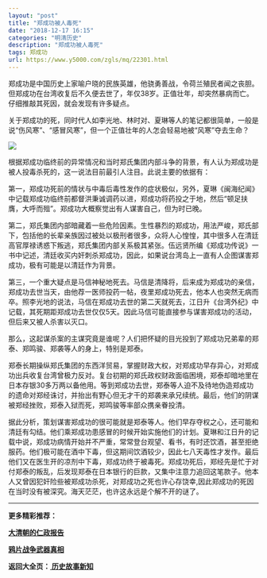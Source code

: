 ```yaml
---
layout: "post"
title: "郑成功被人毒死"
date: "2018-12-17 16:15"
categories: "明清历史"
description: "郑成功被人毒死"
tags: 郑成功
url: https://www.y5000.com/zgls/mq/22301.html
---
```






郑成功是中国历史上家喻户晓的民族英雄，他骁勇善战，令荷兰殖民者闻之丧胆。但郑成功在台湾收复后不久便去世了，年仅38岁。正值壮年，却突然暴病而亡。仔细推敲其死因，就会发现有许多疑点。

关于郑成功的死，同时代人如李光地、林时对、夏琳等人的笔记都很简单，一般是说“伤风寒”、“感冒风寒”，但一个正值壮年的人怎会轻易地被“风寒”夺去生命？

![](https://img.y5000.com/uploads/allimg/170601/11-1F6011AP4N4.jpg)

根据郑成功临终前的异常情况和当时郑氏集团内部斗争的背景，有人认为郑成功是被人投毒杀死的，这一说法目前最引人注目。此说主要的依据有：

第一，郑成功死前的情状与中毒后毒性发作的症状极似，另外，夏琳《闽海纪闻》中记载郑成功临终前都督洪秉诚调药以进，郑成功将药投之于地，然后“顿足扶膺，大呼而殂”。郑成功大概察觉出有人谋害自己，但为时已晚。

第二，郑氏集团内部暗藏着一些危险因素。生性暴烈的郑成功，用法严峻，郑氏部下，包括他的长辈亲族因过被处以极刑者很多，众将人心惶惶，其中很多人在清廷高官厚禄诱惑下叛逃，郑氏集团内部关系极其紧张。伍远贤所编《郑成功传说》一书中记述，清廷收买内奸刺杀郑成功，因此，如果说台湾岛上一直有人企图谋害郑成功，极有可能是以清廷作为背景。

第三，一个重大疑点是马信神秘地死去。马信是清降将，后来成为郑成功的亲信，郑成功去世当天，由他荐一医师投药一帖，夜里郑成功死去，他本人也突然无病而卒。照李光地的说法，马信在郑成功去世的第二天就死去，江日升《台湾外纪》中记载，其死期距郑成功去世仅仅5天。因此马信可能直接参与谋害郑成功的活动，但后来又被人杀害以灭口。

那么，这起谋杀案的主谋究竟是谁呢？人们把怀疑的目光投到了郑成功兄弟辈的郑泰、郑鸣骏、郑袭等人的身上，特别是郑泰。

郑泰长期操纵郑氏集团的东西洋贸易，掌握财政大权，对郑成功早存异心，对郑成功出兵收复台湾曾极力反对。复台初期的郑氏政权财政面临困境，郑泰却暗地里在日本存银30多万两以备他用。等到郑成功去世，郑泰等人迫不及待地伪造郑成功的遗命对郑经诛讨，并抬出有野心但无才干的郑袭来承兄续统。最后，他们的阴谋被郑经挫败，郑泰入狱而死，郑鸣骏等率部众携亲眷投清。

据此分析，策划谋害郑成功的很可能就是郑泰等人。他们早存夺权之心，还可能和清廷有勾结。他们乘郑成功患感冒的时候开始实施他们的计划。夏琳和江日升的记载中说，郑成功病情开始并不严重，常常登台观望、看书，有时还饮酒，甚至拒绝服药。他们极可能在酒中下毒，但这期间饮酒较少，因此七八天毒性才发作。最后他们又在医生开的凉剂中下毒，郑成功终于被毒死。郑成功死后，郑经先是忙于对付郑泰的叛乱，后发现郑泰在日本银行的巨款，又集中注意力追回这笔款子。他本人又曾因犯奸险些被郑成功杀死，对郑成功之死也许心存饶幸,因此郑成功的死因在当时没有被深究。海天茫茫，也许这永远是个解不开的谜了。

* * *

**更多精彩推荐：**

**[大清朝的仁政报告](https://www.y5000.com/zgls/mq/22303.html)**

**[鸦片战争武器真相](https://www.y5000.com/zgls/mq/22304.html)**

**返回大全页：[ 历史故事新知](https://www.y5000.com/zgls/22378.html)**
